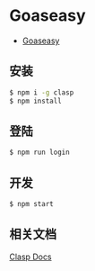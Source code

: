 # Goaseasy

- [Goaseasy](https://davidkk.github.io/goaseasy/#/)

## 安装

```bash
$ npm i -g clasp
$ npm install
```

## 登陆

```bash
$ npm run login
```

## 开发

```bash
$ npm start
```

## 相关文档

[Clasp Docs](https://github.com/google/clasp/blob/master/docs/run.md)
